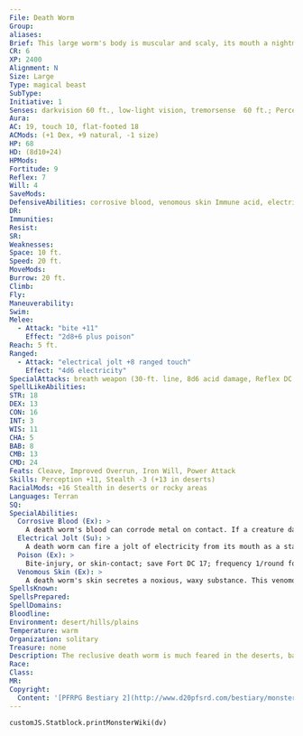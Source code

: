 ```yaml
---
File: Death Worm
Group: 
aliases: 
Brief: This large worm's body is muscular and scaly, its mouth a nightmare of row upon row of triangular teeth.
CR: 6
XP: 2400
Alignment: N
Size: Large
Type: magical beast
SubType: 
Initiative: 1
Senses: darkvision 60 ft., low-light vision, tremorsense  60 ft.; Perception +11
Aura: 
AC: 19, touch 10, flat-footed 18
ACMods: (+1 Dex, +9 natural, -1 size)
HP: 68
HD: (8d10+24)
HPMods: 
Fortitude: 9
Reflex: 7
Will: 4
SaveMods: 
DefensiveAbilities: corrosive blood, venomous skin Immune acid, electricity, poison
DR: 
Immunities: 
Resist: 
SR: 
Weaknesses: 
Space: 10 ft.
Speed: 20 ft.
MoveMods: 
Burrow: 20 ft.
Climb: 
Fly: 
Maneuverability: 
Swim: 
Melee: 
  - Attack: "bite +11"
    Effect: "2d8+6 plus poison"
Reach: 5 ft.
Ranged: 
  - Attack: "electrical jolt +8 ranged touch"
    Effect: "4d6 electricity"
SpecialAttacks: breath weapon (30-ft. line, 8d6 acid damage, Reflex DC 17 for half, usable every 1d4 rounds)
SpellLikeAbilities: 
STR: 18
DEX: 13
CON: 16
INT: 3
WIS: 11
CHA: 5
BAB: 8
CMB: 13
CMD: 24
Feats: Cleave, Improved Overrun, Iron Will, Power Attack
Skills: Perception +11, Stealth -3 (+13 in deserts)
RacialMods: +16 Stealth in deserts or rocky areas
Languages: Terran
SQ: 
SpecialAbilities:
  Corrosive Blood (Ex): >
    A death worm's blood can corrode metal on contact. If a creature damages a death worm with a piercing or slashing weapon made of metal, the creature's blood deals 3d6 points of acid damage to the metal weapon (unlike most forms of energy damage, this damage is not halved when applied to a metal object, although it does still have to penetrate the metal's hardness). The weapon's wielder can halve the damage the weapon takes by making a successful DC 17 Reflex save. Creatures made of metal that deal slashing or piercing damage to a death worm with a natural attack take 3d6 points of acid damage (a DC 17 Reflex save halves this damage). The corrosive elements of the blood fade 1 round after it leaves the worm's body or the worm dies. The save DC is Constitution-based.
  Electrical Jolt (Su): >
    A death worm can fire a jolt of electricity from its mouth as a standard action. The range increment for this ranged touch attack is 60 feet.
  Poison (Ex): >
    Bite-injury, or skin-contact; save Fort DC 17; frequency 1/round for 6 rounds; effect 1d2 Con damage; cure 2 saves.
  Venomous Skin (Ex): >
    A death worm's skin secretes a noxious, waxy substance. This venomous sheen poisons any creature that touches a death worm, either by making a successful attack with an unarmed strike or natural weapon or with a touch attack. A creature that grapples a death worm is also exposed to the creature's venomous skin.
SpellsKnown: 
SpellsPrepared: 
SpellDomains: 
Bloodline: 
Environment: desert/hills/plains
Temperature: warm
Organization: solitary
Treasure: none
Description: The reclusive death worm is much feared in the deserts, badlands, and steppes in which it dwells, for it brings to a battle multiple harrowing ways of inf licting death upon its foes-acid, lightning, poison, and its ravenous jaws.  The creatures are remarkably good at hiding amid the sands and rocks of their favored terrain, and devilishly eff icient at selecting foes that they can easily kill. This combination makes stories of these creatures hard to conf irm, and in most urban centers, common wisdom is that the tales of death worms are fabrications- attempts to impress city folk or hallucinations born of too much drink.  A death worm is 15 feet long and weighs 1,200 pounds- although rumors of much larger death worms persist.
Race: 
Class: 
MR: 
Copyright:
  Content: '[PFRPG Bestiary 2](http://www.d20pfsrd.com/bestiary/monster-listings/magical-beasts/death-worm)'
---
```

```dataviewjs
customJS.Statblock.printMonsterWiki(dv)
```

